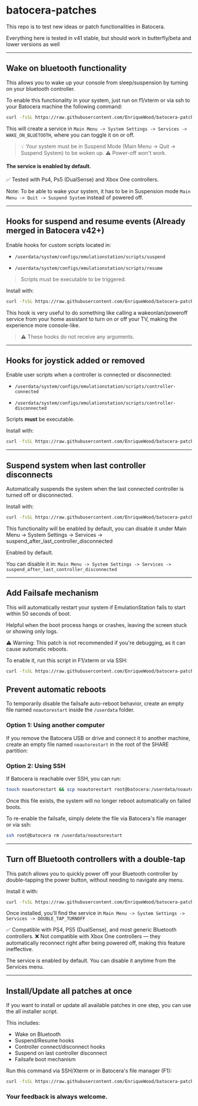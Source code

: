 # batocera-patches

This repo is to test new ideas or patch functionalities in Batocera.

Everything here is tested in v41 stable, but should work in butterfly/beta and lower versions as well

---
## Wake on bluetooth functionality

This allows you to wake up your console from sleep/suspension by turning on your bluetooth controller.

To enable this functionality in your system, just run on f1/xterm or via ssh to your Batocera machine the following command:

```bash
curl -fsSL https://raw.githubusercontent.com/EnriqueWood/batocera-patches/main/enable-wake-on-bluetooth | bash
```

This will create a service in `Main Menu -> System Settings -> Services -> WAKE_ON_BLUETOOTH`, where you can toggle it on or off. 

> 💡 Your system must be in Suspend Mode (Main Menu -> Quit -> Suspend System) to be woken up. 
> ⚠️ Power-off won't work.

#### The service is enabled by default.

✅ Tested with Ps4, Ps5 (DualSense) and Xbox One controllers.

Note: To be able to wake your system, it has to be in Suspension mode `Main Menu -> Quit -> Suspend System` instead of powered off.

---

## Hooks for suspend and resume events (Already merged in Batocera v42+)

Enable hooks for custom scripts located in:

* `/userdata/system/configs/emulationstation/scripts/suspend`

* `/userdata/system/configs/emulationstation/scripts/resume`

> Scripts must be executable to be triggered.


Install with:

```bash
curl -fsSL https://raw.githubusercontent.com/EnriqueWood/batocera-patches/main/enable-suspend-resume-user-script-hooks | bash
```

This hook is very useful to do something like calling a wakeonlan/poweroff service from your home assistant to turn on or off your TV, making the experience more console-like.

> ⚠️ These hooks do not receive any arguments.

---

## Hooks for joystick added or removed

Enable user scripts when a controller is connected or disconnected:

* `/userdata/system/configs/emulationstation/scripts/controller-connected`

* `/userdata/system/configs/emulationstation/scripts/controller-disconnected`

Scripts **must** be executable.

Install with:

```bash
curl -fsSL https://raw.githubusercontent.com/EnriqueWood/batocera-patches/main/enable-controller-connected-and-disconnected-script-hooks | bash
```

---

## Suspend system when last controller disconnects

Automatically suspends the system when the last connected controller is turned off or disconnected.


Install with:

```bash
curl -fsSL https://raw.githubusercontent.com/EnriqueWood/batocera-patches/main/suspend-system-on-last-controller-disconnected | bash
```

This functionality will be enabled by default, you can disable it under Main Menu -> System Settings -> Services -> suspend_after_last_controller_disconnected

Enabled by default.

You can disable it in: `Main Menu -> System Settings -> Services -> suspend_after_last_controller_disconnected`

---

## Add Failsafe mechanism

This will automatically restart your system if EmulationStation fails to start within 50 seconds of boot.

Helpful when the boot process hangs or crashes, leaving the screen stuck or showing only logs.

⚠️ Warning: This patch is not recommended if you're debugging, as it can cause automatic reboots.

To enable it, run this script in F1/xterm or via SSH:
```bash
curl -fsSL https://raw.githubusercontent.com/EnriqueWood/batocera-patches/main/enable-failsafe | bash
```

## Prevent automatic reboots
To temporarily disable the failsafe auto-reboot behavior, create an empty file named `noautorestart` inside the `/userdata` folder.

### Option 1: Using another computer
If you remove the Batocera USB or drive and connect it to another machine, create an empty file named  `noautorestart`  in the root of the SHARE partition:


### Option 2: Using SSH

If Batocera is reachable over SSH, you can run:

```bash
touch noautorestart && scp noautorestart root@batocera:/userdata/noautorestart && rm noautorestart
```

Once this file exists, the system will no longer reboot automatically on failed boots.

To re-enable the failsafe, simply delete the file via Batocera's file manager or via ssh:

```bash
ssh root@batocera rm /userdata/noautorestart
```

---

## Turn off Bluetooth controllers with a double-tap

This patch allows you to quickly power off your Bluetooth controller by double-tapping the power button, without needing to navigate any menu.

Install it with:

```bash
curl -fsSL https://raw.githubusercontent.com/EnriqueWood/batocera-patches/main/quick-power-off-bt-controller | bash
```

Once installed, you’ll find the service in
`Main Menu -> System Settings -> Services -> DOUBLE_TAP_TURNOFF`

✅ Compatible with PS4, PS5 (DualSense), and most generic Bluetooth controllers.
❌ Not compatible with Xbox One controllers — they automatically reconnect right after being powered off, making this feature ineffective.

The service is enabled by default. You can disable it anytime from the Services menu.


---

## Install/Update all patches at once

If you want to install or update all available patches in one step, you can use the all installer script. 

This includes:

* Wake on Bluetooth
* Suspend/Resume hooks
* Controller connect/disconnect hooks
* Suspend on last controller disconnect 
* Failsafe boot mechanism

Run this command via SSH/Xterm or in Batocera's file manager (F1):

```bash
curl -fsSL https://raw.githubusercontent.com/EnriqueWood/batocera-patches/main/all | bash
```
### Your feedback is always welcome.
